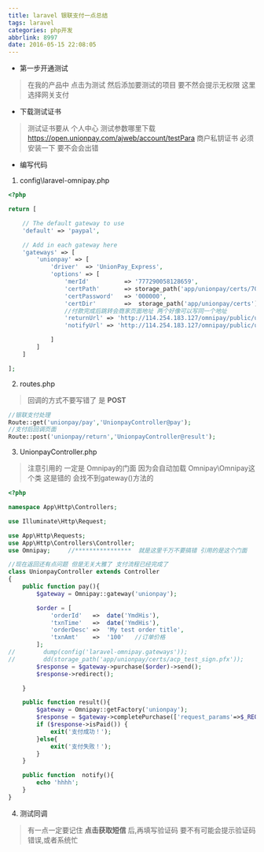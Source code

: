 ```yaml
---
title: laravel 银联支付一点总结
tags: laravel
categories: php开发
abbrlink: 8997
date: 2016-05-15 22:08:05
---
```


- 第一步开通测试
 >在我的产品中 点击为测试 然后添加要测试的项目 要不然会提示无权限 这里选择网关支付

- 下载测试证书
>测试证书要从 个人中心 测试参数哪里下载  https://open.unionpay.com/ajweb/account/testPara
  商户私钥证书 必须安装一下 要不会会出错

- 编写代码
1. config\laravel-omnipay.php
```php
<?php

return [

	// The default gateway to use
	'default' => 'paypal',

	// Add in each gateway here
	'gateways' => [
		'unionpay' => [
			'driver'  => 'UnionPay_Express',
			'options' => [
				'merId'			 => '777290058128659',
				'certPath'		 =>	storage_path('app/unionpay/certs/700000000000001_acp.pfx'),
				'certPassword'	 => '000000',
				'certDir'		 =>	 storage_path('app/unionpay/certs'),
				//付款完成后跳转会商家页面地址 两个好像可以写同一个地址
				'returnUrl' => 'http://114.254.183.127/omnipay/public/unionpay/return',
				'notifyUrl' => 'http://114.254.183.127/omnipay/public/unionpay/notify'

			]
		]
	]

];
```

<!--more-->

2. routes.php
>回调的方式不要写错了 是 **POST**   
```php
//银联支付处理
Route::get('unionpay/pay','UnionpayController@pay');
//支付后回调页面
Route::post('unionpay/return','UnionpayController@result');
```

3. UnionpayController.php
>注意引用的 一定是 Omnipay的门面 因为会自动加载 Omnipay\Omnipay这个类 这是错的 会找不到gateway()方法的
```php
<?php

namespace App\Http\Controllers;

use Illuminate\Http\Request;

use App\Http\Requests;
use App\Http\Controllers\Controller;
use Omnipay;     //****************  就是这里千万不要搞错 引用的是这个门面

//现在返回还有点问题 但是无关大雅了 支付流程已经完成了 
class UnionpayController extends Controller
{
    public function pay(){
        $gateway = Omnipay::gateway('unionpay');

        $order = [
            'orderId'   =>  date('YmdHis'),
            'txnTime'   =>  date('YmdHis'),
            'orderDesc' =>  'My test order title',
            'txnAmt'    =>  '100'   //订单价格
        ];
//        dump(config('laravel-omnipay.gateways'));
//        dd(storage_path('app/unionpay/certs/acp_test_sign.pfx'));
        $response = $gateway->purchase($order)->send();
        $response->redirect();

    }

    public function result(){
        $gateway = Omnipay::getFactory('unionpay');
        $response = $gateway->completePurchase(['request_params'=>$_REQUEST])->send();
        if ($response->isPaid()) {
            exit('支付成功！');
        }else{
            exit('支付失败！');
        }
    }

    public function  notify(){
        echo 'hhhh';
    }
}

```
4. 测试同调
>有一点一定要记住  **点击获取短信** 后,再填写验证码 要不有可能会提示验证码错误,或者系统忙